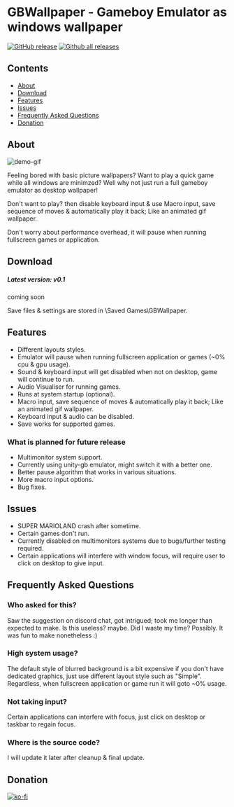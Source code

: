 # GBWallpaper - Gameboy Emulator as windows wallpaper
[![GitHub release](https://img.shields.io/github/release/rocksdanister/GBWallpaper/all.svg)](https://github.com/rocksdanister/GBWallpaper/releases)
[![Github all releases](https://img.shields.io/github/downloads/rocksdanister/GBWallpaper/total.svg)](https://github.com/rocksdanister/GBWallpaper/releases)

## Contents

- [About](#about)
- [Download](#download)
- [Features](#features)
- [Issues](#issues)
- [Frequently Asked Questions](#frequently-asked-questions)
- [Donation](#donation)

## About
![demo-gif](/resources/animated.gif?raw=true "demo")

Feeling bored with basic picture wallpapers? Want to play a quick game while all windows are minimzed? Well why not just run a full gameboy emulator as desktop wallpaper!

Don't want to play? then disable keyboard input & use Macro input, save sequence of moves & automatically play it back; Like an animated gif wallpaper.

Don't worry about performance overhead, it will pause when running fullscreen games or application.

## Download
##### Latest version: v0.1
coming soon

Save files & settings are stored in <username>\Saved Games\GBWallpaper.

## Features
* Different layouts styles.
* Emulator will pause when running fullscreen application or games (~0% cpu & gpu usage).
* Sound & keyboard input will get disabled when not on desktop, game will continue to run.
* Audio Visualiser for running games.
* Runs at system startup (optional).
* Macro input, save sequence of moves & automatically play it back; Like an animated gif wallpaper.
* Keyboard input & audio can be disabled.
* Save works for supported games.

### What is planned for future release
* Multimonitor system support.
* Currently using unity-gb emulator, might switch it with a better one.
* Better pause algorithm that works in various situations.
* More macro input options.
* Bug fixes.

## Issues
* SUPER MARIOLAND crash after sometime.
* Certain games don't run.
* Currently disabled on multimonitors systems due to bugs/further testing required.
* Certain applications will interfere with window focus, will require user to click on desktop to give input.

## Frequently Asked Questions
### Who asked for this?
Saw the suggestion on discord chat, got intrigued; took me longer than expected to make. Is this useless? maybe. Did I waste my time? Possibly. It was fun to make nonetheless :)

### High system usage?
The default style of blurred background is a bit expensive if you don't have dedicated graphics, just use different layout style such as "Simple". Regardless, when fullscreen application or game run it will goto ~0% usage.

### Not taking input?
Certain applications can interfere with focus, just click on desktop or taskbar to regain focus.

### Where is the source code?
I will update it later after cleanup & final update.

## Donation
[![ko-fi](https://www.ko-fi.com/img/githubbutton_sm.svg)](https://ko-fi.com/P5P1U8NQ)
